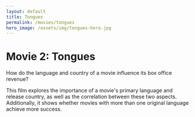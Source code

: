 ```yaml
---
layout: default
title: Tongues
permalink: /movies/tongues
hero_image: /assets/img/tongues-hero.jpg
---
```


# Movie 2: Tongues
How do the language and country of a movie influence its box office revenue?

This film explores the importance of a movie's primary language and release country, as well as the correlation between these two aspects. Additionally, it shows whether movies with more than one original language achieve more success.